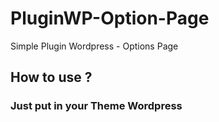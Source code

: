 # PluginWP-Option-Page
Simple Plugin Wordpress - Options Page

## How to use ?

### Just put in your Theme Wordpress



<?php echo esc_attr( get_option( 'name_function' ) ); ?> 

